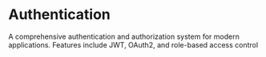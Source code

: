 # Authentication
A comprehensive authentication and authorization system for modern applications. Features include JWT, OAuth2, and role-based access control
